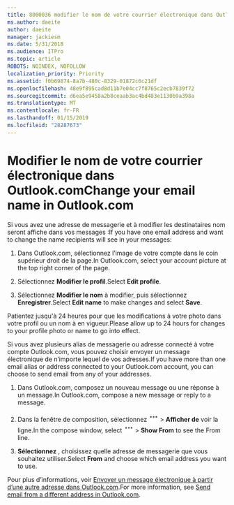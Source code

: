 ```yaml
---
title: 8000036 modifier le nom de votre courrier électronique dans Outlook.com
ms.author: daeite
author: daeite
manager: jackiesm
ms.date: 5/31/2018
ms.audience: ITPro
ms.topic: article
ROBOTS: NOINDEX, NOFOLLOW
localization_priority: Priority
ms.assetid: f0b69874-8a7b-480c-8329-01872c6c21df
ms.openlocfilehash: 48e9f895cad8d11b7e04cc7f8765c2ecb7839f72
ms.sourcegitcommit: d6ea5e9458a2b8ceaab3ac4bd483e1130b9a398a
ms.translationtype: MT
ms.contentlocale: fr-FR
ms.lasthandoff: 01/15/2019
ms.locfileid: "28287673"
---
```

# <a name="change-your-email-name-in-outlookcom"></a><span data-ttu-id="b3f31-102">Modifier le nom de votre courrier électronique dans Outlook.com</span><span class="sxs-lookup"><span data-stu-id="b3f31-102">Change your email name in Outlook.com</span></span>

<span data-ttu-id="b3f31-103">Si vous avez une adresse de messagerie et à modifier les destinataires nom seront affiche dans vos messages :</span><span class="sxs-lookup"><span data-stu-id="b3f31-103">If you have one email address and want to change the name recipients will see in your messages:</span></span>
  
1. <span data-ttu-id="b3f31-104">Dans Outlook.com, sélectionnez l’image de votre compte dans le coin supérieur droit de la page.</span><span class="sxs-lookup"><span data-stu-id="b3f31-104">In Outlook.com, select your account picture at the top right corner of the page.</span></span>
    
2. <span data-ttu-id="b3f31-105">Sélectionnez **Modifier le profil**.</span><span class="sxs-lookup"><span data-stu-id="b3f31-105">Select **Edit profile**.</span></span> 
    
3. <span data-ttu-id="b3f31-106">Sélectionnez **Modifier le nom** à modifier, puis sélectionnez **Enregistrer**.</span><span class="sxs-lookup"><span data-stu-id="b3f31-106">Select **Edit name** to make changes and select **Save**.</span></span> 
    
<span data-ttu-id="b3f31-107">Patientez jusqu'à 24 heures pour que les modifications à votre photo dans votre profil ou un nom à en vigueur.</span><span class="sxs-lookup"><span data-stu-id="b3f31-107">Please allow up to 24 hours for changes to your profile photo or name to go into effect.</span></span>
  
<span data-ttu-id="b3f31-108">Si vous avez plusieurs alias de messagerie ou adresse connecté à votre compte Outlook.com, vous pouvez choisir envoyer un message électronique de n’importe lequel de vos adresses.</span><span class="sxs-lookup"><span data-stu-id="b3f31-108">If you have more than one email alias or address connected to your Outlook.com account, you can choose to send email from any of your addresses.</span></span>
  
1. <span data-ttu-id="b3f31-109">Dans Outlook.com, composez un nouveau message ou une réponse à un message.</span><span class="sxs-lookup"><span data-stu-id="b3f31-109">In Outlook.com, compose a new message or reply to a message.</span></span>
    
2. <span data-ttu-id="b3f31-p101">Dans la fenêtre de composition, sélectionnez ![plus l’icône actions du groupe. ](media/b97ea7cd-eeb0-49c5-a564-7ca2d2e33909.png) \> **Afficher de** voir la ligne.</span><span class="sxs-lookup"><span data-stu-id="b3f31-p101">In the compose window, select ![The More group actions icon.](media/b97ea7cd-eeb0-49c5-a564-7ca2d2e33909.png) \> **Show From** to see the From line.</span></span> 
    
3. <span data-ttu-id="b3f31-112">**Sélectionnez** , choisissez quelle adresse de messagerie que vous souhaitez utiliser.</span><span class="sxs-lookup"><span data-stu-id="b3f31-112">Select **From** and choose which email address you want to use.</span></span> 
    
<span data-ttu-id="b3f31-113">Pour plus d’informations, voir [Envoyer un message électronique à partir d’une autre adresse dans Outlook.com](https://go.microsoft.com/fwlink/p/?linkid=2001701&amp;clcid=0x409).</span><span class="sxs-lookup"><span data-stu-id="b3f31-113">For more information, see [Send email from a different address in Outlook.com](https://go.microsoft.com/fwlink/p/?linkid=2001701&amp;clcid=0x409).</span></span>
  

